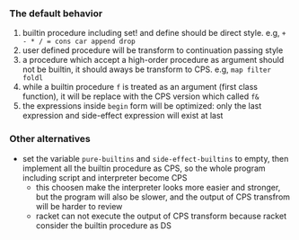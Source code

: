 ### The default behavior

1. builtin procedure including set! and define should be direct style. e.g, `+ - * / = cons car append drop`
2. user defined procedure will be transform to continuation passing style
3. a procedure which accept a high-order procedure as argument should not be builtin, it should aways be transform to  CPS. e.g, `map filter foldl`
4. while a builtin procedure `f` is treated as an argument (first class function), it will be replace with the CPS version which called `f&`
5. the expressions inside `begin` form will be optimized: only the last expression and side-effect expression will exist at last

### Other alternatives

+ set the variable `pure-builtins` and `side-effect-builtins` to empty, then implement all the builtin procedure as CPS, so the whole program including script and interpreter become CPS 
    + this choosen make the interpreter looks more easier and stronger, but the program will also be slower, and the output of CPS transfrom will be harder to review
    + racket can not execute the output of CPS transform because racket consider the builtin procedure as DS
